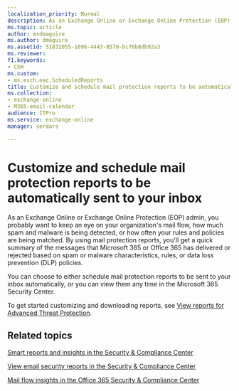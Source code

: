 ```yaml
---
localization_priority: Normal
description: As an Exchange Online or Exchange Online Protection (EOP) admin, you probably want to keep an eye on your organization's mail flow, how much spam and malware is being detected, or how often your rules and policies are being matched. Read this article to get an overview of reports that are available
ms.topic: article
author: msdmaguire
ms.author: dmaguire
ms.assetid: 51832055-1696-4443-8579-bc76b8db92a3
ms.reviewer: 
f1.keywords:
- CSH
ms.custom:
- ms.exch.eac.ScheduledReports
title: Customize and schedule mail protection reports to be automatically sent to your inbox
ms.collection: 
- exchange-online
- M365-email-calendar
audience: ITPro
ms.service: exchange-online
manager: serdars

---
```


# Customize and schedule mail protection reports to be automatically sent to your inbox

As an Exchange Online or Exchange Online Protection (EOP) admin, you probably want to keep an eye on your organization's mail flow, how much spam and malware is being detected, or how often your rules and policies are being matched. By using mail protection reports, you'll get a quick summary of the messages that Microsoft 365 or Office 365 has delivered or rejected based on spam or malware characteristics, rules, or data loss prevention (DLP) policies.

You can choose to either schedule mail protection reports to be sent to your inbox automatically, or you can view them any time in the Microsoft 365 Security Center.

To get started customizing and downloading reports, see [View reports for Advanced Threat Protection](/microsoft-365/security/office-365-security/view-reports-for-atp).

## Related topics

[Smart reports and insights in the Security & Compliance Center](/microsoft-365/security/office-365-security/reports-and-insights-in-security-and-compliance)

[View email security reports in the Security & Compliance Center](/microsoft-365/security/office-365-security/view-email-security-reports)

[Mail flow insights in the Office 365 Security & Compliance Center](/microsoft-365/security/office-365-security/mail-flow-insights-v2)